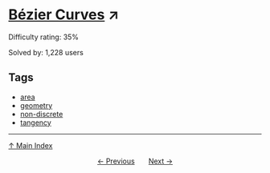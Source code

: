 # [Bézier Curves](https://projecteuler.net/problem=363) ↗️

Difficulty rating: 35%

Solved by: 1,228 users
## Tags

- [area](../tags/area.md)
- [geometry](../tags/geometry.md)
- [non-discrete](../tags/non-discrete.md)
- [tangency](../tags/tangency.md)



---

[↑ Main Index](../README.md)


<div align=center><a href='362.md'>← Previous</a> &nbsp;&nbsp; &nbsp;&nbsp;  <a href='364.md'>Next →</a></div>
